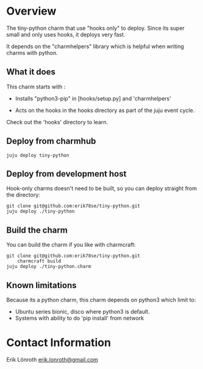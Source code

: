 # Overview

The tiny-python charm that use "hooks only" to deploy. Since its super small and only uses hooks, it deploys very fast.

It depends on the "charmhelpers" library which is helpful when writing charms with python.


## What it does
This charm starts with :
 * Installs "python3-pip" in [hooks/setup.py] and 'charmhelpers'

 * Acts on the hooks in the hooks directory as part of the juju event cycle.

Check out the 'hooks' directory to learn.

## Deploy from charmhub

    juju deploy tiny-python

## Deploy from  development host

Hook-only charms doesn't need to be built, so you can deploy straight from the directory:

    git clone git@github.com:erik78se/tiny-python.git
    juju deploy ./tiny-python

## Build the charm

You can build the charm if you like with charmcraft:

    git clone git@github.com:erik78se/tiny-python.git
        charmcraft build
    juju deploy ./tiny-python.charm


## Known limitations

Because its a python charm, this charm depends on python3 which limit to:

 * Ubuntu series bionic, disco where python3 is default.
 * Systems with ability to do 'pip install' from network

# Contact Information

Erik Lönroth <erik.lonroth@gmail.com>
